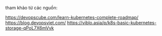 tham khảo từ các nguồn:

https://devopscube.com/learn-kubernetes-complete-roadmap/
https://blog.devopsviet.com/
https://viblo.asia/p/k8s-basic-kubernetes-storage-qPoL7X6mVvk